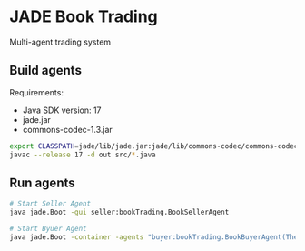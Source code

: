 # JADE Book Trading

Multi-agent trading system

## Build agents

Requirements: 
- Java SDK version: 17
- jade.jar
- commons-codec-1.3.jar

```bash
export CLASSPATH=jade/lib/jade.jar:jade/lib/commons-codec/commons-codec-1.3.jar:out
javac --release 17 -d out src/*.java
```
## Run agents

```bash
# Start Seller Agent
java jade.Boot -gui seller:bookTrading.BookSellerAgent

# Start Byuer Agent
java jade.Boot -container -agents "buyer:bookTrading.BookBuyerAgent(The-Golden-Era)"
```

